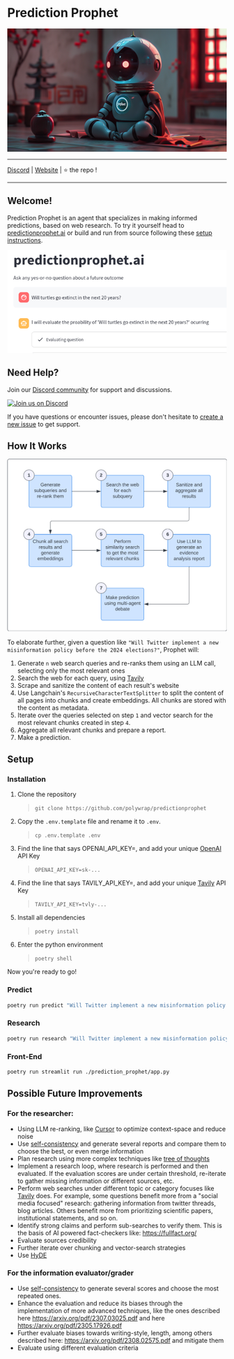 # Prediction Prophet
![](./docs/imgs/banner_hires.png)

---

[Discord](https://discord.gg/k7UCsH3ps9) | [Website](https://predictionprophet.ai) | :star: the repo !  

---

## Welcome!

Prediction Prophet is an agent that specializes in making informed predictions, based on web research. To try it yourself head to [predictionprophet.ai](https://predictionprophet.ai) or build and run from source following these [setup instructions](#setup).

![](./docs/imgs/predictionprophet-app.png)

## Need Help?

Join our [Discord community](https://discord.gg/k7UCsH3ps9) for support and discussions.

[![Join us on Discord](https://invidget.switchblade.xyz/k7UCsH3ps9)](https://discord.com/invite/k7UCsH3ps9)

If you have questions or encounter issues, please don't hesitate to [create a new issue](https://github.com/polywrap/predictionprophet/issues/new) to get support.


## How It Works
![](./docs/imgs/diagram.png)

To elaborate further, given a question like `"Will Twitter implement a new misinformation policy before the 2024 elections?"`, Prophet will:  

1. Generate `n` web search queries and re-ranks them using an LLM call, selecting only the most relevant ones
2. Search the web for each query, using [Tavily](https://tavily.com/)
3. Scrape and sanitize the content of each result's website
4. Use Langchain's `RecursiveCharacterTextSplitter` to split the content of all pages into chunks and create embeddings. All chunks are stored with the content as metadata.
5. Iterate over the queries selected on step `1` and vector search for the most relevant chunks created in step `4`.
6. Aggregate all relevant chunks and prepare a report.
7. Make a prediction.

## Setup

### Installation

1. Clone the repository 
    > `git clone https://github.com/polywrap/predictionprophet`
2. Copy the `.env.template` file and rename it to `.env`.  
    > `cp .env.template .env`
3. Find the line that says OPENAI_API_KEY=, and add your unique [OpenAI](https://openai.com/) API Key  
    > `OPENAI_API_KEY=sk-...`
4. Find the line that says TAVILY_API_KEY=, and add your unique [Tavily](https://tavily.com/) API Key  
    > `TAVILY_API_KEY=tvly-...`
5. Install all dependencies
    > `poetry install`
6. Enter the python environment
    > `poetry shell`

Now you're ready to go!

### Predict

```bash
poetry run predict "Will Twitter implement a new misinformation policy before the 2024 elections?"
```

### Research

```bash
poetry run research "Will Twitter implement a new misinformation policy before the 2024 elections?"
```

### Front-End

```bash
poetry run streamlit run ./prediction_prophet/app.py
```

## Possible Future Improvements

### For the researcher:

- Using LLM re-ranking, like [Cursor](https://twitter.com/amanrsanger/status/1732145826963828997?s=03) to optimize context-space and reduce noise
- Use [self-consistency](https://www.promptingguide.ai/techniques/consistency) and generate several reports and compare them to choose the best, or even merge information
- Plan research using more complex techniques like [tree of thoughts](https://arxiv.org/abs/2305.10601)
- Implement a research loop, where research is performed and then evaluated. If the evaluation scores are under certain threshold, re-iterate to gather missing information or different sources, etc.
- Perform web searches under different topic or category focuses like [Tavily](https://app.tavily.com/home) does. For example, some questions benefit more from a "social media focused" research: gathering information from twitter threads, blog articles. Others benefit more from prioritizing scientific papers, institutional statements, and so on.
- Identify strong claims and perform sub-searches to verify them. This is the basis of AI powered fact-checkers like: https://fullfact.org/
- Evaluate sources credibility
- Further iterate over chunking and vector-search strategies
- Use [HyDE](https://medium.com/@juanc.olamendy/revolutionizing-retrieval-the-mastering-hypothetical-document-embeddings-hyde-b1fc06b9a6cc)

### For the information evaluator/grader

- Use [self-consistency](https://www.promptingguide.ai/techniques/consistency) to generate several scores and choose the most repeated ones.
- Enhance the evaluation and reduce its biases through the implementation of more advanced techniques, like the ones described here https://arxiv.org/pdf/2307.03025.pdf and here https://arxiv.org/pdf/2305.17926.pdf
- Further evaluate biases towards writing-style, length, among others described here: https://arxiv.org/pdf/2308.02575.pdf and mitigate them
- Evaluate using different evaluation criteria

